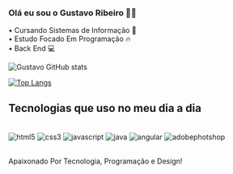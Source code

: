 ### Olá eu sou o Gustavo Ribeiro 👋🏻

•	Cursando Sistemas de Informação 🚀 <br>
•	Estudo Focado Em Programação 🔥 <br>
•	Back End 💻

![Gustavo GitHub stats](https://github-readme-stats.vercel.app/api?username=GustavoDevFTED&show_icons=true&theme=dracula)

[![Top Langs](https://github-readme-stats.vercel.app/api/top-langs/?username=GustavoDevFTED)](https://github.com/anuraghazra/github-readme-stats)

## Tecnologias que uso no meu dia a dia

<div style="display: inline_block"><br/>
    <img align="center" alt="html5" src="https://img.shields.io/badge/HTML5-E34F26?style=for-the-badge&logo=html5&logoColor=white">
    <img align="center" alt="css3" src="https://img.shields.io/badge/CSS3-1572B6?style=for-the-badge&logo=css3&logoColor=white">
    <img align="center" alt="javascript" src="https://img.shields.io/badge/JavaScript-F7DF1E?style=for-the-badge&logo=javascript&logoColor=black">
    <img align="center" alt="java" src="https://img.shields.io/badge/Java-ED8B00?style=for-the-badge&logo=openjdk&logoColor=white">
    <img align="center" alt="angular" src="https://img.shields.io/badge/Angular-DD0031?style=for-the-badge&logo=angular&logoColor=white">
    <img align="center" alt="adobephotshop" src="https://img.shields.io/badge/Adobe%20Photoshop-31A8FF?style=for-the-badge&logo=Adobe%20Photoshop&logoColor=black">
</div>

<br>

Apaixonado Por Tecnologia, Programação e Design!
